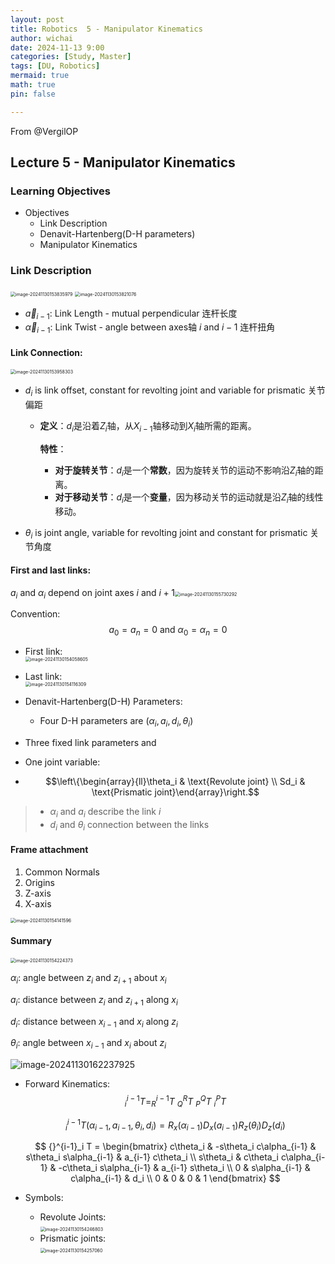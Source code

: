 ```yaml
---
layout: post
title: Robotics  5 - Manipulator Kinematics
author: wichai
date: 2024-11-13 9:00 
categories: [Study, Master]
tags: [DU, Robotics]
mermaid: true
math: true
pin: false

---
```


From @VergilOP

## Lecture 5 - Manipulator Kinematics

### Learning Objectives

- Objectives
  - Link Description
  - Denavit-Hartenberg(D-H parameters)
  - Manipulator Kinematics

### Link Description

<img src="https://wichaiblog-1316355194.cos.ap-hongkong.myqcloud.com/image-20241130153835979.png" alt="image-20241130153835979" style="zoom:50%;" />

<img src="https://wichaiblog-1316355194.cos.ap-hongkong.myqcloud.com/image-20241130153821076.png" alt="image-20241130153821076" style="zoom:50%;" />

- $\vec{a}_{i-1}$: Link Length - mutual perpendicular  连杆长度
- $\vec{\alpha}_{i-1}$: Link Twist - angle between axes轴 $i$ and $i-1$ 连杆扭角

#### Link Connection:

<img src="https://wichaiblog-1316355194.cos.ap-hongkong.myqcloud.com/image-20241130153958303.png" alt="image-20241130153958303" style="zoom:50%;" />

- $d_i$ is link offset, constant for revolting joint and variable for prismatic 关节偏距

  - **定义**：$d_i$是沿着$Z_i$轴，从$X_{i-1}$轴移动到$X_i$轴所需的距离。

    **特性**：

    - **对于旋转关节**：$d_i$是一个**常数**，因为旋转关节的运动不影响沿$Z_i$轴的距离。
    - **对于移动关节**：$d_i$是一个**变量**，因为移动关节的运动就是沿$Z_i$轴的线性移动。

- $\theta_i$ is joint angle, variable for revolting joint and constant for prismatic 关节角度

#### First and last links:

$a_i$ and $\alpha_i$ depend on joint axes $i$ and $i + 1$<img src="https://wichaiblog-1316355194.cos.ap-hongkong.myqcloud.com/image-20241130155730292.png" alt="image-20241130155730292" style="zoom:50%;" />

Convention:
$$
a_0 = a_n = 0 \text{ and } \alpha_0 = \alpha_n = 0
$$

- First link:  
  <img src="https://wichaiblog-1316355194.cos.ap-hongkong.myqcloud.com/image-20241130154058605.png" alt="image-20241130154058605" style="zoom:50%;" />

- Last link:  
  <img src="https://wichaiblog-1316355194.cos.ap-hongkong.myqcloud.com/image-20241130154116309.png" alt="image-20241130154116309" style="zoom:50%;" />

- Denavit-Hartenberg(D-H) Parameters:
  - Four D-H parameters are $(\alpha_i, a_i, d_i, \theta_i)$
- Three fixed link parameters and
- One joint variable:
- $$\left\{\begin{array}{ll}\theta_i & \text{Revolute joint} \\ Sd_i & \text{Prismatic joint}\end{array}\right.$$

> - $\alpha_i$ and $a_i$ describe the link $i$
> - $d_i$ and $\theta_i$ connection between the links

#### Frame attachment

1. Common Normals
2. Origins
3. Z-axis
4. X-axis

<img src="https://wichaiblog-1316355194.cos.ap-hongkong.myqcloud.com/image-20241130154141596.png" alt="image-20241130154141596" style="zoom:50%;" />

#### Summary

<img src="https://wichaiblog-1316355194.cos.ap-hongkong.myqcloud.com/image-20241130154224373.png" alt="image-20241130154224373" style="zoom:50%;" />

$\alpha_i$: angle between $z_i$ and $z_{i+1}$ about $x_i$

$a_i$: distance between $z_i$ and $z_{i+1}$ along $x_i$

$d_i$: distance between $x_{i-1}$ and $x_i$ along $z_i$

$\theta_i$: angle between $x_{i-1}$ and $x_i$ about $z_i$



![image-20241130162237925](https://wichaiblog-1316355194.cos.ap-hongkong.myqcloud.com/image-20241130162237925.png)

- Forward Kinematics:  
  $$
    ^{i-1}_iT = ^{i-1}_RT\ ^R_QT\ ^Q_PT\ ^P_iT
  $$

  $$
  {}^{i-1}_i T(\alpha_{i-1}, a_{i-1}, \theta_i, d_i) = R_x(\alpha_{i-1}) D_x(a_{i-1}) R_z(\theta_i) D_z(d_i)
  $$

  $$
  {}^{i-1}_i T =
  \begin{bmatrix}
  c\theta_i & -s\theta_i c\alpha_{i-1} & s\theta_i s\alpha_{i-1} & a_{i-1} c\theta_i \\
  s\theta_i & c\theta_i c\alpha_{i-1} & -c\theta_i s\alpha_{i-1} & a_{i-1} s\theta_i \\
  0 & s\alpha_{i-1} & c\alpha_{i-1} & d_i \\
  0 & 0 & 0 & 1
  \end{bmatrix}
  $$

- Symbols:

  - Revolute Joints:  
    <img src="https://wichaiblog-1316355194.cos.ap-hongkong.myqcloud.com/image-20241130154246803.png" alt="image-20241130154246803" style="zoom:50%;" />
  - Prismatic joints:  
    <img src="https://wichaiblog-1316355194.cos.ap-hongkong.myqcloud.com/image-20241130154257060.png" alt="image-20241130154257060" style="zoom:50%;" />
